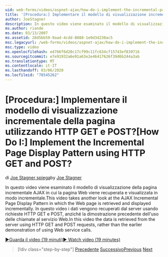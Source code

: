 ```yaml
---
uid: web-forms/videos/aspnet-ajax/how-do-i-implement-the-incremental-page-display-pattern-using-http-get-and-post
title: '[Procedura:] Implementare il modello di visualizzazione incrementale della pagina utilizzando HTTP GET e POST? | Microsoft Docs'
author: JoeStagner
description: In questo video viene esaminato il modello di visualizzazione della pagina incrementale AJAX in cui la pagina Web viene recuperata e visualizzata in modo incrementale. In questo video...
ms.author: riande
ms.date: 03/13/2007
ms.assetid: 28d5bb59-9aad-4cdd-8088-1e9d3d230ac5
msc.legacyurl: /web-forms/videos/aspnet-ajax/how-do-i-implement-the-incremental-page-display-pattern-using-http-get-and-post
msc.type: video
ms.openlocfilehash: e4766f6d20c17cf99c11fc634cf15743ef839716
ms.sourcegitcommit: e7e91932a6e91a63e2e46417626f39d6b244a3ab
ms.translationtype: MT
ms.contentlocale: it-IT
ms.lasthandoff: 03/06/2020
ms.locfileid: "78545262"
---
```

# <a name="how-do-i-implement-the-incremental-page-display-pattern-using-http-get-and-post"></a><span data-ttu-id="87e17-105">[Procedura:] Implementare il modello di visualizzazione incrementale della pagina utilizzando HTTP GET e POST?</span><span class="sxs-lookup"><span data-stu-id="87e17-105">[How Do I:] Implement the Incremental Page Display Pattern using HTTP GET and POST?</span></span>

<span data-ttu-id="87e17-106">di [Joe Stagner spiega](https://github.com/JoeStagner)</span><span class="sxs-lookup"><span data-stu-id="87e17-106">by [Joe Stagner](https://github.com/JoeStagner)</span></span>

<span data-ttu-id="87e17-107">In questo video viene esaminato il modello di visualizzazione della pagina incrementale AJAX in cui la pagina Web viene recuperata e visualizzata in modo incrementale.</span><span class="sxs-lookup"><span data-stu-id="87e17-107">This video takes another look at the AJAX Incremental Page Display Pattern in which the Web page is retrieved and displayed incrementally.</span></span> <span data-ttu-id="87e17-108">In questo video i dati vengono recuperati dal server usando richieste HTTP GET e POST, anziché la dimostrazione precedente dell'uso delle chiamate al servizio Web.</span><span class="sxs-lookup"><span data-stu-id="87e17-108">In this video the data is retrieved from the server using HTTP GET and POST requests, rather than the earlier demonstration of using Web service calls.</span></span>

[<span data-ttu-id="87e17-109">&#9654;Guarda il video (19 minuti)</span><span class="sxs-lookup"><span data-stu-id="87e17-109">&#9654; Watch video (19 minutes)</span></span>](https://channel9.msdn.com/Blogs/ASP-NET-Site-Videos/how-do-i-implement-the-incremental-page-display-pattern-using-http-get-and-post)

> [!div class="step-by-step"]
> <span data-ttu-id="87e17-110">[Precedente](how-do-i-implement-the-ajax-incremental-page-display-pattern.md)
> [Successivo](how-do-i-use-the-aspnet-ajax-updateprogress-control.md)</span><span class="sxs-lookup"><span data-stu-id="87e17-110">[Previous](how-do-i-implement-the-ajax-incremental-page-display-pattern.md)
[Next](how-do-i-use-the-aspnet-ajax-updateprogress-control.md)</span></span>

